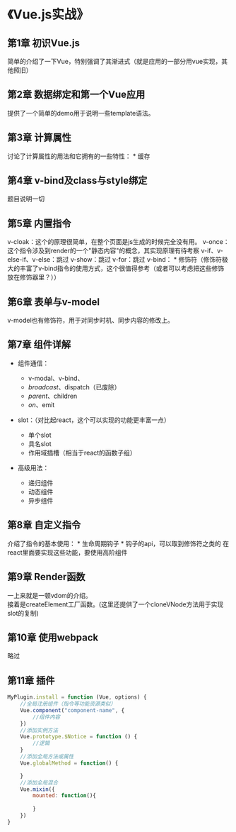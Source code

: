 # 《Vue.js实战》
## 第1章 初识Vue.js
简单的介绍了一下Vue，特别强调了其渐进式（就是应用的一部分用vue实现，其他照旧）

## 第2章 数据绑定和第一个Vue应用
提供了一个简单的demo用于说明一些template语法。

## 第3章 计算属性
讨论了计算属性的用法和它拥有的一些特性：
    * 缓存

## 第4章 v-bind及class与style绑定
题目说明一切

## 第5章 内置指令
v-cloak：这个的原理很简单，在整个页面是js生成的时候完全没有用。
v-once：这个指令涉及到render的一个"静态内容"的概念，其实现原理有待考察
v-if、v-else-if、v-else：跳过
v-show：跳过
v-for：跳过
v-bind：
    * 修饰符（修饰符极大的丰富了v-bind指令的使用方式，这个很值得参考（或者可以考虑把这些修饰放在修饰器里？））

## 第6章 表单与v-model
v-model也有修饰符，用于对同步时机、同步内容的修改上。

## 第7章 组件详解
* 组件通信：
    * v-modal、v-bind、
    * $broadcast、$dispatch（已废除）
    * $parent、$children
    * $on、$emit

* slot：（对比起react，这个可以实现的功能更丰富一点）
    * 单个slot
    * 具名slot
    * 作用域插槽（相当于react的函数子组）

* 高级用法：
    * 递归组件
    * 动态组件
    * 异步组件

## 第8章 自定义指令
介绍了指令的基本使用：
    * 生命周期钩子
    * 钩子的api，可以取到修饰符之类的
在react里面要实现这些功能，要使用高阶组件

## 第9章 Render函数
一上来就是一顿vdom的介绍。<br>
接着是createElement工厂函数。(这里还提供了一个cloneVNode方法用于实现slot的复制)<br>

## 第10章 使用webpack
略过

## 第11章 插件
```javascript
MyPlugin.install = function (Vue, options) {
    //全局注册组件（指令等功能资源类似）
    Vue.component("component-name", {
        //组件内容
    })
    //添加实例方法
    Vue.prototype.$Notice = function () {
        //逻辑
    }
    //添加全局方法或属性
    Vue.globalMethod = function() {

    }
    //添加全局混合
    Vue.mixin({
        mounted: function(){
            
        }
    })
}
```